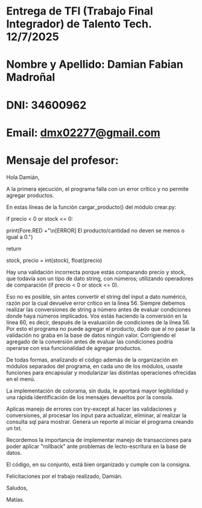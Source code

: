 # Entrega de TFI (Trabajo Final Integrador) de Talento Tech. 12/7/2025

# Nombre y Apellido: Damian Fabian Madroñal
# DNI: 34600962
# Email: dmx02277@gmail.com

# Mensaje del profesor:

<p>Hola Damián,</p>

<p>A la primera ejecución, el programa falla con un error crítico y no permite agregar productos. </p>

<p>En estas líneas de la función cargar_producto() del módulo crear.py:</p>

<p>        if precio < 0 or stock <= 0:</p>
<p>            print(Fore.RED +"\n[ERROR] El producto/cantidad no deven se menos o igual a 0.")</p>
<p>            return</p>
        
<p>        stock, precio = int(stock), float(precio)</p>
<p>Hay una validación incorrecta porque estás comparando precio y stock, que todavía son un tipo de dato string, con números; utilizando operadores de comparación (if precio < 0 or stock <= 0). </p>

<p>Eso no es posible, sin antes convertir el string del input a dato numérico, razón por la cual devuelve error crítico en la línea 56. Siempre debemos realizar las conversiones de string a número antes de evaluar condiciones donde haya números implicados. Vos estás haciendo la conversión en la línea 60, es decir, después de la evaluación de condiciones de la línea 56. Por esto el programa no puede agregar el producto, dado que al no pasar la validación no graba en la base de datos ningún valor. Corrigiendo el agregado de la conversión antes de evaluar las condiciones podría operarse con esa funcionalidad de agregar productos.</p>

<p>De todas formas, analizando el código además de la organización en módulos separados del programa, en cada uno de los módulos, usaste funciones para encapsular y  modularizar las distintas operaciones ofrecidas en el menú.</p>

<p>La implementación de colorama, sin duda, le aportará mayor legibilidad y una rápida identificación de los mensajes devueltos por la consola.

<p>Aplicas manejo de errores con try-except al hacer las validaciones y conversiones, al procesar los input para actualizar, eliminar, al realizar la consulta sql para mostrar. Genera un reporte al iniciar el programa creando un txt.</p>

<p>Recordemos la importancia de implementar manejo de transacciones para poder aplicar "rollback" ante problemas de lecto-escritura en la base de datos. 

<p>El código, en su conjunto, está bien organizado y cumple con la consigna.
<p>Felicitaciones por el trabajo realizado, Damián.
<p>Saludos,
<p>Matías.</p>